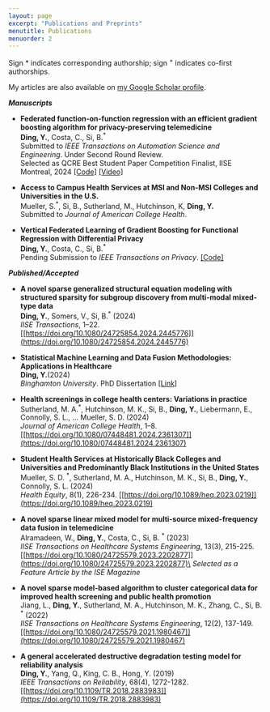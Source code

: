 ```yaml
---
layout: page
excerpt: "Publications and Preprints"
menutitle: Publications
menuorder: 2
---
```


Sign * indicates corresponding authorship; sign <sup>+</sup> indicates co-first authorships.

My articles are also available on [my Google Scholar profile](https://scholar.google.com/citations?user=UdiyDmQAAAAJ&hl=en).

__*Manuscripts*__

- **Federated function-on-function regression with an efficient gradient boosting algorithm for privacy-preserving telemedicine**\
**Ding, Y.**, Costa, C., Si, B.<sup>*</sup> \
Submitted to <em>IEEE Transactions on Automation Science and Engineering</em>. Under Second Round Review.\
Selected as QCRE Best Student Paper Competition Finalist, IISE Montreal, 2024
[[Code]](https://github.com/yd9508/AI_Obstructive_Sleep_Apnea)
[[Video]](https://www.youtube.com/watch?v=lzrxyQvC4EA&ab_channel=YuDing)

- **Access to Campus Health Services at MSI and Non-MSI Colleges and Universities in the U.S.**\
Mueller, S.<sup>*</sup>, Si, B., Sutherland, M., Hutchinson, K, **Ding, Y.** \
Submitted to <em>Journal of American College Health</em>.

- **Vertical Federated Learning of Gradient Boosting for Functional Regression with Differential Privacy**\
**Ding, Y.**, Costa, C., Si, B.<sup>*</sup> \
Pending Submission to <em>IEEE Transactions on Privacy</em>.
[[Code]](https://github.com/AI-Health-Lab/Ray-FL-FDA)

__*Published/Accepted*__

- **A novel sparse generalized structural equation modeling with structured sparsity for subgroup discovery from multi-modal mixed-type data**\
**Ding, Y.**, Somers, V., Si, B.<sup>*</sup> (2024) \
<em>IISE Transactions</em>, 1–22.
[[https://doi.org/10.1080/24725854.2024.2445776]](https://doi.org/10.1080/24725854.2024.2445776)

- **Statistical Machine Learning and Data Fusion Methodologies: Applications in Healthcare**\
**Ding, Y.**(2024) \
<em>Binghamton University</em>. PhD Dissertation [[Link]](https://www.proquest.com/docview/3102310714?pq-origsite=gscholar&fromopenview=true&sourcetype=Dissertations%20&%20Theses)

- **Health screenings in college health centers: Variations in practice**\
Sutherland, M. A.<sup>*</sup>, Hutchinson, M. K., Si, B., **Ding, Y.**, Liebermann, E., Connolly, S. L., … Mueller, S. D.  (2024) \
<em>Journal of American College Health</em>, 1–8.
[[https://doi.org/10.1080/07448481.2024.2361307]](https://doi.org/10.1080/07448481.2024.2361307)

- **Student Health Services at Historically Black Colleges and Universities and Predominantly Black Institutions in the United States**\
Mueller, S. D. <sup>*</sup>, Sutherland, M. A., Hutchinson, M. K., Si, B., **Ding, Y.**, Connolly, S. L. (2024) \
<em>Health Equity</em>, 8(1), 226-234. 
[[https://doi.org/10.1089/heq.2023.0219]](https://doi.org/10.1089/heq.2023.0219)

- **A novel sparse linear mixed model for multi-source mixed-frequency data fusion in telemedicine**\
Alramadeen, W., **Ding, Y.**, Costa, C., Si, B. <sup>*</sup>   (2023)\
<em>IISE Transactions on Healthcare Systems Engineering</em>, 13(3), 215-225.[[https://doi.org/10.1080/24725579.2023.2202877]](https://doi.org/10.1080/24725579.2023.2202877)\
_Selected as a Feature Article by the ISE Magazine_

- **A novel sparse model-based algorithm to cluster categorical data for improved health screening and public health promotion**\
Jiang, L., **Ding, Y.**, Sutherland, M. A., Hutchinson, M. K., Zhang, C., Si, B. <sup>*</sup>  (2022) \
<em>IISE Transactions on Healthcare Systems Engineering</em>, 12(2), 137-149. 
[[https://doi.org/10.1080/24725579.2021.1980467]](https://doi.org/10.1080/24725579.2021.1980467)

- **A general accelerated destructive degradation testing model for reliability analysis**\
**Ding, Y.**, Yang, Q., King, C. B., Hong, Y. (2019) \
<em>IEEE Transactions on Reliability</em>, 68(4), 1272-1282.
[[https://doi.org/10.1109/TR.2018.2883983]](https://doi.org/10.1109/TR.2018.2883983)
        


